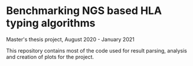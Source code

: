 # Benchmarking NGS based HLA typing algorithms
Master's thesis project, August 2020 - January 2021

This repository contains most of the code used for result parsing, analysis and creation of plots for the project.
